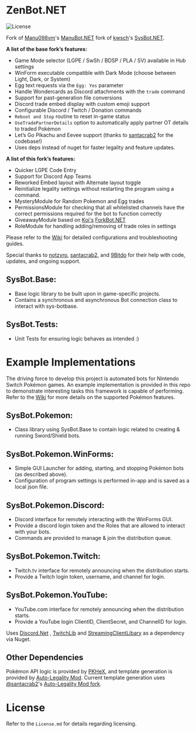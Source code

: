 # ZenBot.NET
![License](https://img.shields.io/badge/License-AGPLv3-blue.svg)

Fork of [Manu098vm](https://github.com/Manu098vm)'s [ManuBot.NET](https://github.com/Manu098vm/ManuBot.NET) fork of [kwsch](https://github.com/kwsch)'s [SysBot.NET](https://github.com/kwsch/SysBot.NET). 

**A list of the base fork’s features:**
* Game Mode selector (LGPE / SwSh / BDSP / PLA / SV) available in Hub settings
* WinForm executable compatible with Dark Mode (choose between Light, Dark, or System)
* Egg text requests via the `Egg: Yes` parameter
* Handle Wondercards as Discord attachments with the `trade` command
* Support for past-generation file conversions
* Discord trade embed display with custom emoji support
* Configurable Discord / Twitch / Donation commands
* `Reboot and Stop` routine to reset in-game status
* `UseTradePartnerDetails` option to automatically apply partner OT details to traded Pokémon
* Let’s Go Pikachu and Eevee support (thanks to [santacrab2](https://github.com/santacrab2/) for the codebase!)
* Uses deps instead of nuget for faster legality and feature updates.

**A list of this fork’s features:**
* Quicker LGPE Code Entry
* Support for Discord App Teams
* Reworked Embed layout with Alternate layout toggle
* Reinitialize legality settings without restarting the program using a command.
* MysteryModule for Random Pokemon and Egg trades
* PermissionsModule for checking that all whitelisted channels have the correct permissions required for the bot to function correctly
* GiveawayModule based on [Koi's](https://github.com/Koi-3088) [ForkBot.NET](https://github.com/Koi-3088/ForkBot.NET)
* RoleModule for handling adding/removing of trade roles in settings

Please refer to the [Wiki](https://github.com/Omni-KingZeno/ZenBot.NET/wiki) for detailed configurations and troubleshooting guides.

Special thanks to [notzyro](https://github.com/zyro670), [santacrab2](https://github.com/santacrab2/), and [9Bitdo](https://github.com/9bitdo/) for their help with code, updates, and ongoing support.

## SysBot.Base:
- Base logic library to be built upon in game-specific projects.
- Contains a synchronous and asynchronous Bot connection class to interact with sys-botbase.

## SysBot.Tests:
- Unit Tests for ensuring logic behaves as intended :)

# Example Implementations

The driving force to develop this project is automated bots for Nintendo Switch Pokémon games. An example implementation is provided in this repo to demonstrate interesting tasks this framework is capable of performing. Refer to the [Wiki](https://github.com/kwsch/SysBot.NET/wiki) for more details on the supported Pokémon features.

## SysBot.Pokemon:
- Class library using SysBot.Base to contain logic related to creating & running Sword/Shield bots.

## SysBot.Pokemon.WinForms:
- Simple GUI Launcher for adding, starting, and stopping Pokémon bots (as described above).
- Configuration of program settings is performed in-app and is saved as a local json file.

## SysBot.Pokemon.Discord:
- Discord interface for remotely interacting with the WinForms GUI.
- Provide a discord login token and the Roles that are allowed to interact with your bots.
- Commands are provided to manage & join the distribution queue.

## SysBot.Pokemon.Twitch:
- Twitch.tv interface for remotely announcing when the distribution starts.
- Provide a Twitch login token, username, and channel for login.

## SysBot.Pokemon.YouTube:
- YouTube.com interface for remotely announcing when the distribution starts.
- Provide a YouTube login ClientID, ClientSecret, and ChannelID for login.

Uses [Discord.Net](https://github.com/discord-net/Discord.Net) , [TwitchLib](https://github.com/TwitchLib/TwitchLib) and [StreamingClientLibary](https://github.com/SaviorXTanren/StreamingClientLibrary) as a dependency via Nuget.

## Other Dependencies
Pokémon API logic is provided by [PKHeX](https://github.com/kwsch/PKHeX/), and template generation is provided by [Auto-Legality Mod](https://github.com/architdate/PKHeX-Plugins/). Current template generation uses [@santacrab2](https://www.github.com/santacrab2)'s [Auto-Legality Mod fork](https://github.com/santacrab2/PKHeX-Plugins).

# License
Refer to the `License.md` for details regarding licensing.
